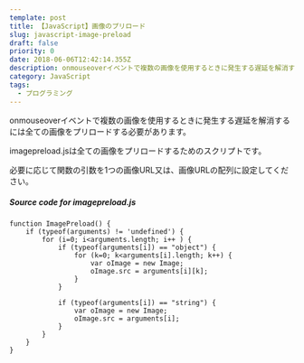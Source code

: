 ```yaml
---
template: post
title: 【JavaScript】画像のプリロード
slug: javascript-image-preload
draft: false
priority: 0
date: 2018-06-06T12:42:14.355Z
description: onmouseoverイベントで複数の画像を使用するときに発生する遅延を解消する方法
category: JavaScript
tags:
  - プログラミング
---
```

onmouseoverイベントで複数の画像を使用するときに発生する遅延を解消するには全ての画像をプリロードする必要があります。

imagepreload.jsは全ての画像をプリロードするためのスクリプトです。

必要に応じて関数の引数を1つの画像URL又は、画像URLの配列に設定してください。

<!--StartFragment-->

##### Source code for imagepreload.js

```
function ImagePreload() {
	if (typeof(arguments) != 'undefined') {
		for (i=0; i<arguments.length; i++ ) {
			if (typeof(arguments[i]) == "object") {
				for (k=0; k<arguments[i].length; k++) {
					var oImage = new Image;
					oImage.src = arguments[i][k];
				}
			}
 
			if (typeof(arguments[i]) == "string") {
				var oImage = new Image;
				oImage.src = arguments[i];
			}
		}
	}
}
```

<!--EndFragment-->